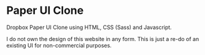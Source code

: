 # Paper UI Clone
Dropbox Paper UI Clone using HTML, CSS (Sass) and Javascript.

I do not own the design of this website in any form. This is just a re-do of an existing UI for non-commercial purposes.

